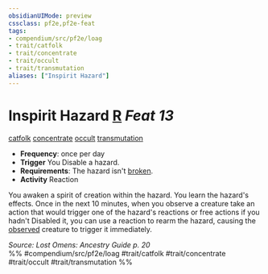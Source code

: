```yaml
---
obsidianUIMode: preview
cssclass: pf2e,pf2e-feat
tags:
- compendium/src/pf2e/loag
- trait/catfolk
- trait/concentrate
- trait/occult
- trait/transmutation
aliases: ["Inspirit Hazard"]
---
```

# Inspirit Hazard  [R](../../rules/core-rulebook/chapter-9-playing-the-game.md#Actions "Reaction") *Feat 13*  
[catfolk](../../rules/traits/catfolk-b1.md)  [concentrate](../../rules/traits/concentrate.md)  [occult](../../rules/traits/occult.md)  [transmutation](../../rules/traits/transmutation.md)  

- **Frequency**: once per day
- **Trigger** You Disable a hazard.
- **Requirements**: The hazard isn't [broken](../../rules/conditions.md#Broken).
- **Activity** Reaction

You awaken a spirit of creation within the hazard. You learn the hazard's effects. Once in the next 10 minutes, when you observe a creature take an action that would trigger one of the hazard's reactions or free actions if you hadn't Disabled it, you can use a reaction to rearm the hazard, causing the [observed](../../rules/conditions.md#Observed) creature to trigger it immediately.

*Source: Lost Omens: Ancestry Guide p. 20*  
%% #compendium/src/pf2e/loag #trait/catfolk #trait/concentrate #trait/occult #trait/transmutation %%